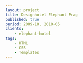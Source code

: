 ```yaml
---
layout: project
title: Designhotel Elephant Prag
published: true
period: 2009-10, 2010-05
clients:
    - elephant-hotel
tags:
    - HTML
    - CSS
    - Templates
---
```

